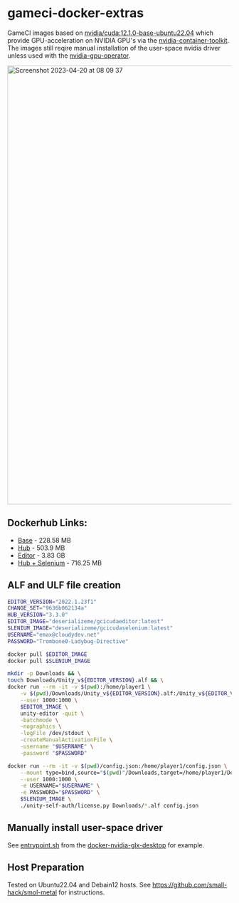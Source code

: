 # gameci-docker-extras

GameCI images based on [nvidia/cuda:12.1.0-base-ubuntu22.04](https://hub.docker.com/layers/nvidia/cuda/12.1.0-base-ubuntu22.04/images/sha256-972305a2572b3d905756c3ee60364277834d1955d7c8ff4c331e27e4dac9c5cc?context=explore) which provide GPU-acceleration on NVIDIA GPU's via the [nvidia-container-toolkit](https://docs.nvidia.com/datacenter/cloud-native/container-toolkit/overview.html). The images still reqire manual installation of the user-space nvidia driver unless used with the [nvidia-gpu-operator](https://docs.nvidia.com/datacenter/cloud-native/gpu-operator/overview.html).

<img width="986" alt="Screenshot 2023-04-20 at 08 09 37" src="https://user-images.githubusercontent.com/84841307/233273510-3e01bb58-1dd6-4e1c-9a0e-405ba8f74dbd.png">

## Dockerhub Links:

- [Base](https://hub.docker.com/repository/docker/deserializeme/gcicudabase) - 228.58 MB
- [Hub](https://hub.docker.com/repository/docker/deserializeme/gcicudahub) - 503.9 MB
- [Editor](https://hub.docker.com/repository/docker/deserializeme/gcicudaeditor) - 3.83 GB
- [Hub + Selenium](https://hub.docker.com/repository/docker/deserializeme/gcicudaselenium) - 716.25 MB

## ALF and ULF file creation

```bash
EDITOR_VERSION="2022.1.23f1"
CHANGE_SET="9636b062134a"
HUB_VERSION="3.3.0"
EDITOR_IMAGE="deserializeme/gcicudaeditor:latest"
SLENIUM_IMAGE="deserializeme/gcicudaselenium:latest"
USERNAME="emax@cloudydev.net"
PASSWORD="Trombone0-Ladybug-Directive"

docker pull $EDITOR_IMAGE
docker pull $SLENIUM_IMAGE

mkdir -p Downloads && \
touch Downloads/Unity_v${EDITOR_VERSION}.alf && \
docker run --rm -it -v $(pwd):/home/player1 \
    -v $(pwd)/Downloads/Unity_v${EDITOR_VERSION}.alf:/Unity_v${EDITOR_VERSION}.alf \
    --user 1000:1000 \
    $EDITOR_IMAGE \
    unity-editor -quit \
    -batchmode \
    -nographics \
    -logFile /dev/stdout \
    -createManualActivationFile \
    -username "$USERNAME" \
    -password "$PASSWORD"

docker run --rm -it -v $(pwd)/config.json:/home/player1/config.json \
    --mount type=bind,source="$(pwd)"/Downloads,target=/home/player1/Downloads \
    --user 1000:1000 \
    -e USERNAME="$USERNAME" \
    -e PASSWORD="$PASSWORD" \
    $SLENIUM_IMAGE \
    ./unity-self-auth/license.py Downloads/*.alf config.json
```

## Manually install user-space driver

See [entrypoint.sh](https://github.com/selkies-project/docker-nvidia-glx-desktop/blob/main/entrypoint.sh) from the [docker-nvidia-glx-desktop](https://github.com/selkies-project/docker-nvidia-glx-desktop) for example.

## Host Preparation

Tested on Ubuntu22.04 and Debain12 hosts. See https://github.com/small-hack/smol-metal for instructions.


